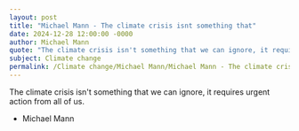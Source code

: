 ```yaml
---
layout: post
title: "Michael Mann - The climate crisis isnt something that"
date: 2024-12-28 12:00:00 -0000
author: Michael Mann
quote: "The climate crisis isn't something that we can ignore, it requires urgent action from all of us."
subject: Climate change
permalink: /Climate change/Michael Mann/Michael Mann - The climate crisis isnt something that
---
```


The climate crisis isn't something that we can ignore, it requires urgent action from all of us.

- Michael Mann
